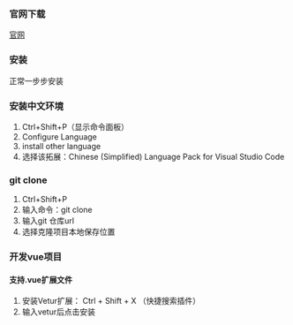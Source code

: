 ### 官网下载

[官网](https://code.visualstudio.com/)

### 安装

正常一步步安装

### 安装中文环境

1. Ctrl+Shift+P（显示命令面板）
2. Configure Language
3. install other language 
4. 选择该拓展：Chinese (Simplified) Language Pack for Visual Studio Code

### git clone

1. Ctrl+Shift+P
2. 输入命令：git clone
3. 输入git 仓库url
4. 选择克隆项目本地保存位置

### 开发vue项目

#### 支持.vue扩展文件

1. 安装Vetur扩展： Ctrl + Shift + X （快捷搜索插件）
2. 输入vetur后点击安装

